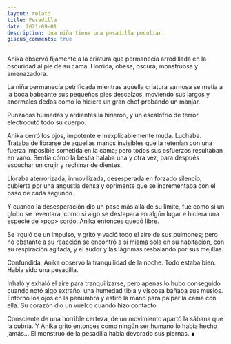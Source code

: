 ```yaml
---
layout: relato
title: Pesadilla
date: 2021-09-01
description: Una niña tiene una pesadilla peculiar.
giscus_comments: true
---
```


Anika observó fijamente a la criatura que permanecía arrodillada en la oscuridad al pie de su cama. Hórrida, obesa, oscura, monstruosa y amenazadora. 

La niña permanecía petrificada mientras aquella criatura sarnosa se metía a la boca babeante sus pequeños pies descalzos, moviendo sus largos y anormales dedos como lo hiciera un gran chef probando un manjar.

Punzadas húmedas y ardientes la hirieron, y un escalofrío de terror electrocutó todo su cuerpo. 

Anika cerró los ojos, impotente e inexplicablemente muda. Luchaba. Trataba de librarse de aquellas manos invisibles que la retenían con una fuerza imposible sometida en la cama; pero todos sus esfuerzos resultaban en vano. Sentía cómo la bestia halaba una y otra vez, para después escuchar un crujir y rechinar de dientes. 

Lloraba aterrorizada, inmovilizada, desesperada en forzado silencio; cubierta por una angustia densa y oprimente que se incrementaba con el paso de cada segundo.

Y cuando la desesperación dio un paso más allá de su límite, fue como si un globo se reventara, como si algo se destapara en algún lugar e hiciera una especie de «pop» sordo. Anika entonces quedó libre. 

Se irguió de un impulso, y gritó y vació todo el aire de sus pulmones; pero no obstante a su reacción se encontró a sí misma sola en su habitación, con su respiración agitada, y el sudor y las lágrimas resbalando por sus mejillas. 

Confundida, Anika observó la tranquilidad de la noche. Todo estaba bien. Había sido una pesadilla.

Inhaló y exhaló el aire para tranquilizarse, pero apenas lo hubo conseguido cuando notó algo extraño: una humedad tibia y viscosa bañaba sus muslos. Entornó los ojos en la penumbra y estiró la mano para palpar la cama con ella. Su corazón dio un vuelco cuando hizo contacto. 

Consciente de una horrible certeza, de un movimiento apartó la sábana que la cubría. Y Anika gritó entonces como ningún ser humano lo había hecho jamás... El monstruo de la pesadilla había devorado sus piernas. ∎